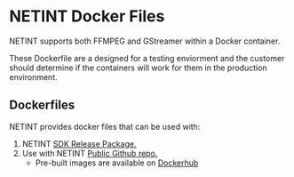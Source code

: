 # NETINT Docker Files

NETINT supports both FFMPEG and GStreamer within a Docker container. 

These Dockerfile are a designed for a testing enviorment and the customer should determine if the containers will work for them in the production environment. 

## Dockerfiles

NETINT provides docker files that can be used with:

1. NETINT [SDK Release Package.](./SDK-release-package/README.md)
2. Use with NETINT [Public Github repo.](./public-repo/README.md)
   - Pre-built images are available on [Dockerhub](https://hub.docker.com/repositories/netint)
